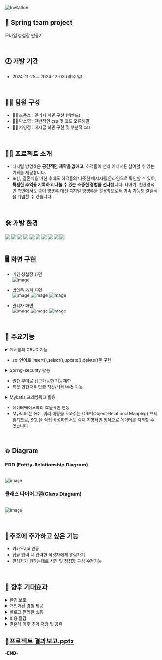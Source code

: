 ![Invitation](https://capsule-render.vercel.app/api?type=waving&height=200&text=Invitation&fontAlign=80&fontAlignY=40&color=gradient)

## 🙌 Spring team project
   모바일 청첩장 만들기
   
<br>

## 🕖 개발 기간
- 2024-11-25 ~ 2024-12-03 (약1주일)
<br>

## 🙋‍♀️ 팀원 구성   
- 👨‍🎓 조종호 : 관리자 화면 구현 (백엔드)
- 👩‍🎓 박소영 : 전반적인 css 및 코드 오류해결
- 👩‍🎓 서영경 : 게시글 화면 구현 및 부분적 css

<br>
  
## 👩‍💻 프로젝트 소개
- 디지털 방명록은 **공간적인 제약을 없애고**, 하객들이 언제 어디서든 
참여할 수 있는 기회를 제공합니다. <br>
- 또한, 결혼식을 마친 후에도 하객들의 따뜻한 메시지를 온라인으로 확인할 수 있어, **특별한 추억을 기록하고 나눌 수 있는 소중한 경험을 선사**합니다. 
나아가, 친환경적인 측면에서도 종이 방명록 대신 디지털 방명록을 활용함으로써 지속 가능한 결혼식을 기념할 수 있습니다.


<br>

## 🛠 개발 환경

  <img src="https://img.shields.io/badge/java-007396?style=for-the-badge&logo=java&logoColor=white"> 
<img src="https://img.shields.io/badge/html5-E34F26?style=for-the-badge&logo=html5&logoColor=white"> 
  <img src="https://img.shields.io/badge/css-1572B6?style=for-the-badge&logo=css3&logoColor=white"> 
  <img src="https://img.shields.io/badge/javascript-F7DF1E?style=for-the-badge&logo=javascript&logoColor=black"> 
  <img src="https://img.shields.io/badge/jquery-0769AD?style=for-the-badge&logo=jquery&logoColor=white">
  <img src="https://img.shields.io/badge/oracle-F80000?style=for-the-badge&logo=oracle&logoColor=white"> 
  <img src="https://img.shields.io/badge/spring-6DB33F?style=for-the-badge&logo=spring&logoColor=white"> 
 <img src="https://img.shields.io/badge/bootstrap-7952B3?style=for-the-badge&logo=bootstrap&logoColor=white">
 <img src="https://img.shields.io/badge/apache tomcat-F8DC75?style=for-the-badge&logo=apachetomcat&logoColor=white">
  <img src="https://img.shields.io/badge/github-181717?style=for-the-badge&logo=github&logoColor=white">

<br>

<br>

## 🖥 화면 구현
- 메인 청첩장 화면
<br>![image](https://github.com/user-attachments/assets/aca08f5c-2d9c-4a69-b850-1f8b05a54864)
- 방명록 조회 화면
<br>![image](https://github.com/user-attachments/assets/c682b364-bf5b-4941-a0d6-50b889133335)
![image](https://github.com/user-attachments/assets/9aebc122-de96-4b59-b8fe-1341ead2a7d5)
![image](https://github.com/user-attachments/assets/b72425a2-fffa-4ebb-b0d2-f0e6947ef76b)




- 관리자 화면
<br>![image](https://github.com/user-attachments/assets/7710fea9-6c3d-4c0d-a56f-3bb724a26ba7)
![image](https://github.com/user-attachments/assets/9266cc9d-01fd-4a42-bb26-805d98c221c0)
![image](https://github.com/user-attachments/assets/c72013ac-7a44-4f76-88eb-1563925f3001)



<br>   
   
## 📌 주요기능

  
   
<details><summary> 
게시물의 CRUD 기능
</summary>
</details>

- sql 언어로 insert(),select(),update(),delete()문 구현

<details><summary> 
Spring-security 활용
</summary>
</details> 
 
- 권한 부여로 접근가능한 기능제한
- 특정 권한으로 답글 작성/삭제/수정 가능

<details><summary> 
Mybatis 프레임워크 활용
</summary>
</details> 

 - 데이터베이스와의 효율적인 연동<br> 
- MyBatis는 SQL 쿼리 매핑을 도와주는 ORM(Object-Relational Mapping) 프레임워크로, SQL을 직접 작성하면서도 객체 지향적인 방식으로 데이터를 처리할 수 있습니다.
<br>   
   
## 💥 Diagram  
### ERD (Entity-Relationship Diagram)
<br>![image](https://github.com/user-attachments/assets/6ba3ff95-144a-4b90-ba73-eed8c8206322)

   
### 클래스 다이어그램(Class Diagram)
<br>![image](https://github.com/user-attachments/assets/0abb95d7-2f6a-468f-b11a-608c668c9291)

   
<br>   

## 🙏추후에 추가하고 싶은 기능
- 카카오api 연동
- 답글 입력 시 입력한 작성자에게 알림가기
- 관리자가 원하는데로 사진 및 청첩장 구성 수정기능

<br>


## 💫 향후 기대효과  

<details><summary>
환경 보호
</summary>
</details>

<details><summary>
개인화된 경험 제공
</summary>
</details>

<details><summary>
빠르고 편리한 소통
</summary>
</details>

<details><summary>
비용 절감
</summary>
</details>

<details><summary>
결혼식 이후 추억 저장 및 공유
</summary>
</details>

## 📁[프로젝트 결과보고.pptx](https://github.com/user-attachments/files/17989355/default.pptx)

**-END-**
